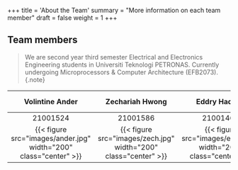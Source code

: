 +++
title = 'About the Team'
summary = "More information on each team member"
draft = false
weight = 1
+++

## Team members

> We are second year third semester Electrical and Electronics Engineering students in Universiti Teknologi PETRONAS.
Currently undergoing Microprocessors & Computer Architecture (EFB2073).
{.note}

| Volintine Ander  | Zechariah Hwong | Eddry Haqimy | Aziz Abdul Bagas | Kensley Kudang Kennedy | 
|:-:|:-:|:-:|:-:|:-:|
| 21001524 | 21001586 | 21001460 | 21000360 | 21001068 |
| {{< figure src="images/ander.jpg" width="200" class="center" >}} | {{< figure src="images/zech.jpg" width="200" class="center" >}} | {{< figure src="images/edd1.jpg" width="200" class="center" >}} | {{< figure src="images/aziz2.jpg" width="200" class="center" >}} | {{< figure src="images/ken1.jpg" width="200" class="center" >}} |




